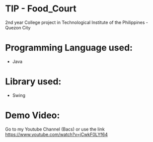 # TIP - Food_Court
2nd year College project in Technological Institute of the Philippines - Quezon City 

# Programming Language used:
- Java

# Library used:
- Swing 

# Demo Video: 
Go to my Youtube Channel (Bacs) or use the link
https://www.youtube.com/watch?v=jCwkF0LYf64
